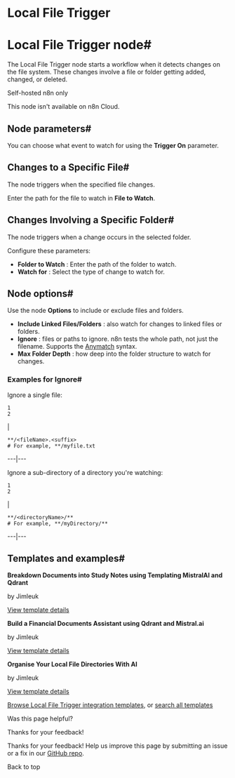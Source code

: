 # Local File Trigger

[ ](https://github.com/n8n-io/n8n-docs/edit/main/docs/integrations/builtin/core-nodes/n8n-nodes-base.localfiletrigger.md "Edit this page")

# Local File Trigger node#

The Local File Trigger node starts a workflow when it detects changes on the file system. These changes involve a file or folder getting added, changed, or deleted.

Self-hosted n8n only

This node isn't available on n8n Cloud.

## Node parameters#

You can choose what event to watch for using the **Trigger On** parameter.

## Changes to a Specific File#

The node triggers when the specified file changes.

Enter the path for the file to watch in **File to Watch**.

## Changes Involving a Specific Folder#

The node triggers when a change occurs in the selected folder.

Configure these parameters:

  * **Folder to Watch** : Enter the path of the folder to watch.
  * **Watch for** : Select the type of change to watch for.



## Node options#

Use the node **Options** to include or exclude files and folders.

  * **Include Linked Files/Folders** : also watch for changes to linked files or folders.
  * **Ignore** : files or paths to ignore. n8n tests the whole path, not just the filename. Supports the [Anymatch](https://github.com/micromatch/anymatch) syntax.
  * **Max Folder Depth** : how deep into the folder structure to watch for changes.



### Examples for Ignore#

Ignore a single file:
    
    
    1
    2

| 
    
    
    **/<fileName>.<suffix>
    # For example, **/myfile.txt
      
  
---|---  
  
Ignore a sub-directory of a directory you're watching:
    
    
    1
    2

| 
    
    
    **/<directoryName>/**
    # For example, **/myDirectory/**
      
  
---|---  
  
## Templates and examples#

**Breakdown Documents into Study Notes using Templating MistralAI and Qdrant**

by Jimleuk

[View template details](https://n8n.io/workflows/2339-breakdown-documents-into-study-notes-using-templating-mistralai-and-qdrant/)

**Build a Financial Documents Assistant using Qdrant and Mistral.ai**

by Jimleuk

[View template details](https://n8n.io/workflows/2335-build-a-financial-documents-assistant-using-qdrant-and-mistralai/)

**Organise Your Local File Directories With AI**

by Jimleuk

[View template details](https://n8n.io/workflows/2334-organise-your-local-file-directories-with-ai/)

[Browse Local File Trigger integration templates](https://n8n.io/integrations/local-file-trigger/), or [search all templates](https://n8n.io/workflows/)

Was this page helpful? 

Thanks for your feedback! 

Thanks for your feedback! Help us improve this page by submitting an issue or a fix in our [GitHub repo](https://github.com/n8n-io/n8n-docs). 

Back to top 
